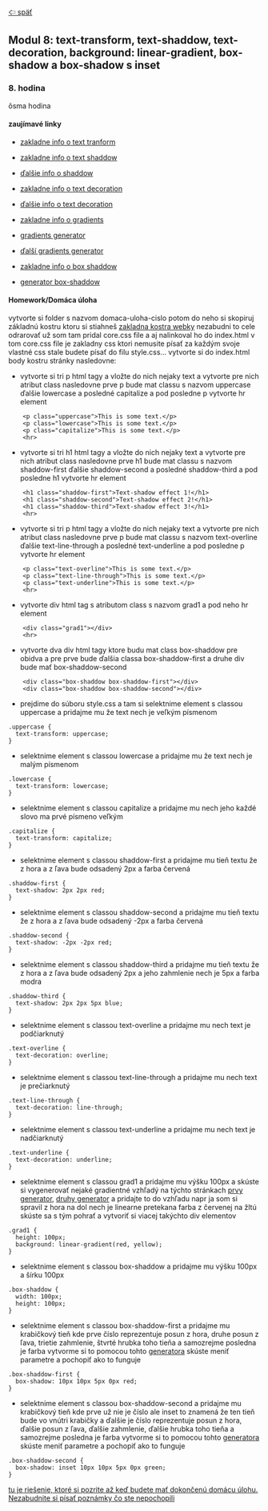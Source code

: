 [&#129188; späť](../README.md)</br>

## Modul 8: text-transform, text-shaddow, text-decoration, background: linear-gradient, box-shadow a box-shadow s inset

### 8. hodina
ôsma hodina
<!-- ([ôsma hodina](lesson)):</br> -->

#### zaujímavé linky
- [zakladne info o text tranform](https://css-tricks.com/almanac/properties/t/text-transform)</br>
- [zakladne info o text shaddow](https://css-tricks.com/almanac/properties/t/text-shadow)</br>
- [ďalšie info o shaddow](https://www.w3schools.com/css/css3_shadows.asp)</br>
- [zakladne info o text decoration](https://css-tricks.com/almanac/properties/t/text-decoration)</br>
- [ďalšie info o text decoration](https://www.w3schools.com/cssref/pr_text_text-decoration.asp)</br>
- [zakladne info o gradients](https://www.w3schools.com/css/css3_gradients.asp)</br>
- [gradients generator](http://www.css3factory.com/linear-gradients)</br>
- [ďalší gradients generator](http://www.colorzilla.com/gradient-editor/)</br>

- [zakladne info o box shaddow](https://css-tricks.com/almanac/properties/b/box-shadow)</br>
- [generator box-shaddow](https://www.cssmatic.com/box-shadow)</br>

#### Homework/Domáca úloha</br>
vytvorte si folder s nazvom domaca-uloha-cislo potom do neho si skopiruj základnú kostru ktoru si stiahneš [zakladna kostra webky](../default.rar) nezabudni to cele odrarovať už som tam pridal core.css file a aj nalinkoval ho do index.html v tom core.css file je zakladny css ktori nemusite písať za každým svoje vlastné css stale budete písať do filu style.css... vytvorte si do index.html body kostru stránky nasledovne:
- vytvorte si tri p html tagy a vložte do nich nejaky text a vytvorte pre nich atribut class nasledovne prve p bude mat classu s nazvom uppercase ďalšie lowercase a posledné capitalize a pod posledne p vytvorte hr element
```
	<p class="uppercase">This is some text.</p>
	<p class="lowercase">This is some text.</p>
	<p class="capitalize">This is some text.</p>
	<hr>
```
- vytvorte si tri h1 html tagy a vložte do nich nejaky text a vytvorte pre nich atribut class nasledovne prve h1 bude mat classu s nazvom shaddow-first ďalšie shaddow-second a posledné shaddow-third a pod posledne h1 vytvorte hr element
```
	<h1 class="shaddow-first">Text-shadow effect 1!</h1>	
	<h1 class="shaddow-second">Text-shadow effect 2!</h1>	
	<h1 class="shaddow-third">Text-shadow effect 3!</h1>
	<hr>
```
- vytvorte si tri p html tagy a vložte do nich nejaky text a vytvorte pre nich atribut class nasledovne prve p bude mat classu s nazvom text-overline ďalšie text-line-through a posledné text-underline a pod posledne p vytvorte hr element
```
	<p class="text-overline">This is some text.</p>
	<p class="text-line-through">This is some text.</p>
	<p class="text-underline">This is some text.</p>
	<hr>
```
- vytvorte div html tag s atributom class s nazvom grad1 a pod neho hr element
```
	<div class="grad1"></div>
	<hr>
```
- vytvorte dva div html tagy ktore budu mat class box-shaddow pre obidva a pre prve bude ďalšia classa box-shaddow-first a druhe div bude mať box-shaddow-second
```
	<div class="box-shaddow box-shaddow-first"></div>
	<div class="box-shaddow box-shaddow-second"></div>
```
- prejdime do súboru style.css a tam si selektnime element s classou uppercase a pridajme mu že text nech je veľkým písmenom
```
.uppercase {
  text-transform: uppercase;
}
```
- selektnime element s classou lowercase a pridajme mu že text nech je malým písmenom
```
.lowercase {
  text-transform: lowercase;
}
```
- selektnime element s classou capitalize a pridajme mu nech jeho každé slovo ma prvé písmeno veľkým
```
.capitalize {
  text-transform: capitalize;
}
```
- selektnime element s classou shaddow-first a pridajme mu tieň textu že z hora a z ľava bude odsadený 2px a farba červená
```
.shaddow-first {
  text-shadow: 2px 2px red;
}
```
- selektnime element s classou shaddow-second a pridajme mu tieň textu že z hora a z ľava bude odsadený -2px a farba červená
```
.shaddow-second {
  text-shadow: -2px -2px red;
}
```
- selektnime element s classou shaddow-third a pridajme mu tieň textu že z hora a z ľava bude odsadený 2px a jeho zahmlenie nech je 5px a farba modra
```
.shaddow-third {
  text-shadow: 2px 2px 5px blue;
}
```
- selektnime element s classou text-overline a pridajme mu nech text je podčiarknutý
```
.text-overline {
  text-decoration: overline;
}
```
- selektnime element s classou text-line-through a pridajme mu nech text je prečiarknutý
```
.text-line-through {
  text-decoration: line-through;
}
```
- selektnime element s classou text-underline a pridajme mu nech text je nadčiarknutý
```
.text-underline {
  text-decoration: underline;
}
```
- selektnime element s classou grad1 a pridajme mu výšku 100px a skúste si vygenerovať nejaké gradientné vzhľadý na týchto stránkach [prvy generator](http://www.css3factory.com/linear-gradients), [druhy generator](http://www.colorzilla.com/gradient-editor) a pridajte to do vzhľadu napr ja som si spravil z hora na dol nech je linearne pretekana farba z červenej na žltú skúste sa s tým pohrať a vytvoriť si viacej takýchto div elementov
```
.grad1 {
  height: 100px;
  background: linear-gradient(red, yellow);
}
```
- selektnime element s classou box-shaddow a pridajme mu výšku 100px a šírku 100px
```
.box-shaddow {
  width: 100px;
  height: 100px;
}
```
- selektnime element s classou box-shaddow-first a pridajme mu krabičkový tieň kde prve číslo reprezentuje posun z hora, druhe posun z ľava, trietie zahmlenie, štvrté hrubka toho tieňa a samozrejme posledna je farba vytvorme si to pomocou tohto [generatora](https://www.cssmatic.com/box-shadow)
skúste meniť parametre a pochopiť ako to funguje
```
.box-shaddow-first {
  box-shadow: 10px 10px 5px 0px red;
}
```
- selektnime element s classou box-shaddow-second a pridajme mu krabičkový tieň kde prve už nie je číslo ale inset to znamená že ten tieň bude vo vnútri krabičky a ďalšie je číslo reprezentuje posun z hora, ďalšie posun z ľava, ďalšie zahmlenie, ďalšie hrubka toho tieňa a samozrejme posledna je farba vytvorme si to pomocou tohto [generatora](https://www.cssmatic.com/box-shadow)
skúste meniť parametre a pochopiť ako to funguje
```
.box-shaddow-second {
  box-shadow: inset 10px 10px 5px 0px green;
}
```

[tu je riešenie, ktoré si pozrite až keď budete mať dokončenú domácu úlohu. Nezabudnite si písať poznámky čo ste nepochopili](homework/solution)<br>
